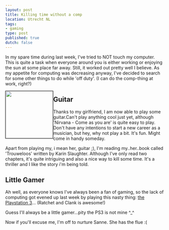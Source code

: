 ```yaml
---
layout: post
title: Killing time without a comp
location: Utrecht NL
tags:
- gaming
type: post
published: true
dutch: false
---
```

In my spare time during last week, I've tried to NOT touch my computer. This is quite a task when everyone around you is either working or enjoying the sun at some place far away. Still, it worked out pretty well I believe. As my appetite for computing was decreasing anyway, I've decided to search for some other things to do while 'off duty'. (I can do the comp-thing at work, right?)

<img class="alignleft" style="border:1px solid black;float:left;" src="http://www.ronaldvanzuijlen.nl/images/guitar.jpg" alt="" width="150" />

## Guitar

Thanks to my girlfriend, I am now able to play some guitar.Can't play anything cool just yet, although 'Nirvana - Come as you are' is quite easy to play. Don't have any intentions to start a new career as a musician, but hey, why not play a bit. It's fun. Might come in handy someday.

Apart from playing my, i mean her, guitar ;), I'm reading my..her..book called 'Trouweloos' written by Karin Slaughter. Although I've only read two chapters, it's quite intriguing and also a nice way to kill some time. It's a thriller and I like the story i'm being told.

## Little Gamer

Ah well, as everyone knows I've always been a fan of gaming, so the lack of computing got evened up last week by playing this nasty thing: <a href="http://www.ronaldvanzuijlen.nl/images/ps.jpg" target="_blank">the Playstation 3</a>... (Ratchet and Clank is awesome!)

Guess I'll always be a little gamer...pity the PS3 is not mine ^_^

Now if you'll excuse me, I'm off to nurture Sanne. She has the flue :(
